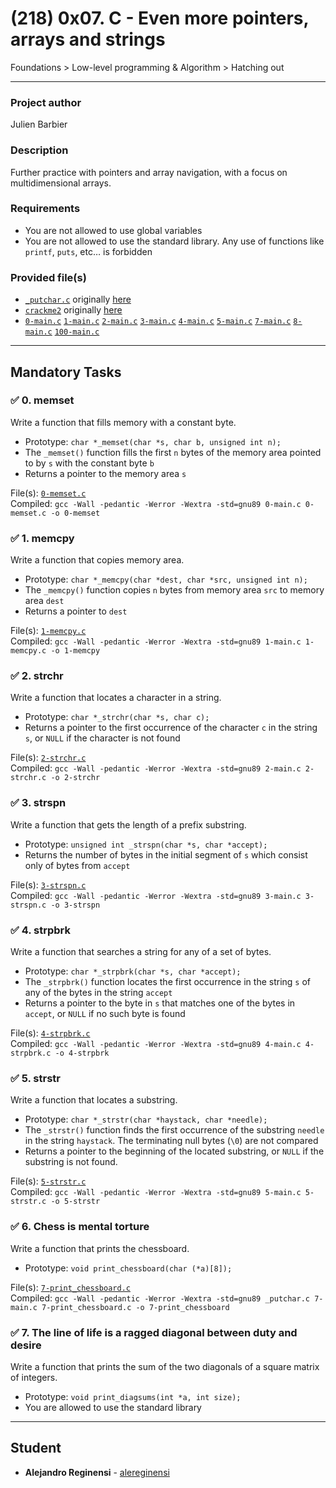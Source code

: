 # (218) 0x07. C - Even more pointers, arrays and strings
Foundations > Low-level programming & Algorithm > Hatching out

---

### Project author
Julien Barbier

### Description
Further practice with pointers and array navigation, with a focus on multidimensional arrays.

### Requirements
* You are not allowed to use global variables
* You are not allowed to use the standard library. Any use of functions like `printf`, `puts`, etc… is forbidden

### Provided file(s)
* [`_putchar.c`](./_putchar.c) originally [here](https://github.com/holbertonschool/_putchar.c/blob/master/_putchar.c)
* [`crackme2`](./crackme2) originally [here](https://github.com/holbertonschool/0x06.c/crackme2)
* [`0-main.c`](./tests/0-main.c) [`1-main.c`](./tests/1-main.c) [`2-main.c`](./tests/2-main.c) [`3-main.c`](./tests/3-main.c) [`4-main.c`](./tests/4-main.c) [`5-main.c`](./tests/5-main.c) [`7-main.c`](./tests/7-main.c) [`8-main.c`](./tests/8-main.c) [`100-main.c`](./tests/100-main.c)

---

## Mandatory Tasks

### :white_check_mark: 0. memset
Write a function that fills memory with a constant byte.

* Prototype: `char *_memset(char *s, char b, unsigned int n);`
* The `_memset()` function fills the first `n` bytes of the memory area pointed to by `s` with the constant byte `b`
* Returns a pointer to the memory area `s`

File(s): [`0-memset.c`](./0-memset.c)\
Compiled: `gcc -Wall -pedantic -Werror -Wextra -std=gnu89 0-main.c 0-memset.c -o 0-memset`

### :white_check_mark: 1. memcpy
Write a function that copies memory area.

* Prototype: `char *_memcpy(char *dest, char *src, unsigned int n);`
* The `_memcpy()` function copies `n` bytes from memory area `src` to memory area `dest`
* Returns a pointer to `dest`

File(s): [`1-memcpy.c`](./1-memcpy.c)\
Compiled: `gcc -Wall -pedantic -Werror -Wextra -std=gnu89 1-main.c 1-memcpy.c -o 1-memcpy`

### :white_check_mark: 2. strchr
Write a function that locates a character in a string.

* Prototype: `char *_strchr(char *s, char c);`
* Returns a pointer to the first occurrence of the character `c` in the string `s`, or `NULL` if the character is not found

File(s): [`2-strchr.c`](./2-strchr.c)\
Compiled: `gcc -Wall -pedantic -Werror -Wextra -std=gnu89 2-main.c 2-strchr.c -o 2-strchr`

### :white_check_mark: 3. strspn
Write a function that gets the length of a prefix substring.

* Prototype: `unsigned int _strspn(char *s, char *accept);`
* Returns the number of bytes in the initial segment of `s` which consist only of bytes from `accept`

File(s): [`3-strspn.c`](./3-strspn.c)\
Compiled: `gcc -Wall -pedantic -Werror -Wextra -std=gnu89 3-main.c 3-strspn.c -o 3-strspn`

### :white_check_mark: 4. strpbrk
Write a function that searches a string for any of a set of bytes.

* Prototype: `char *_strpbrk(char *s, char *accept);`
* The `_strpbrk()` function locates the first occurrence in the string `s` of any of the bytes in the string `accept`
* Returns a pointer to the byte in `s` that matches one of the bytes in `accept`, or `NULL` if no such byte is found

File(s): [`4-strpbrk.c`](./4-strpbrk.c)\
Compiled: `gcc -Wall -pedantic -Werror -Wextra -std=gnu89 4-main.c 4-strpbrk.c -o 4-strpbrk`

### :white_check_mark: 5. strstr
Write a function that locates a substring.

* Prototype: `char *_strstr(char *haystack, char *needle);`
* The `_strstr()` function finds the first occurrence of the substring `needle` in the string `haystack`. The terminating null bytes (`\0`) are not compared
* Returns a pointer to the beginning of the located substring, or `NULL` if the substring is not found.

File(s): [`5-strstr.c`](./5-strstr.c)\
Compiled: `gcc -Wall -pedantic -Werror -Wextra -std=gnu89 5-main.c 5-strstr.c -o 5-strstr`

### :white_check_mark: 6. Chess is mental torture
Write a function that prints the chessboard.

* Prototype: `void print_chessboard(char (*a)[8]);`

File(s): [`7-print_chessboard.c`](./7-print_chessboard.c)\
Compiled: `gcc -Wall -pedantic -Werror -Wextra -std=gnu89 _putchar.c 7-main.c 7-print_chessboard.c -o 7-print_chessboard`

### :white_check_mark: 7. The line of life is a ragged diagonal between duty and desire
Write a function that prints the sum of the two diagonals of a square matrix of integers.

* Prototype: `void print_diagsums(int *a, int size);`
* You are allowed to use the standard library
---

## Student
* **Alejandro Reginensi** - [alereginensi](github.com/alereginensi)

